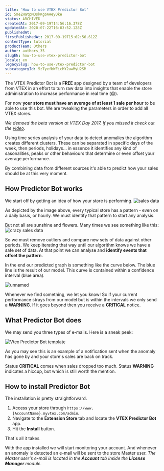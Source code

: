 ```yaml
---
title: 'How to use VTEX Predictor Bot'
id: 5meZHatpMQskKgoAAeyOkW
status: ARCHIVED
createdAt: 2017-09-19T14:56:16.378Z
updatedAt: 2020-07-22T16:03:52.128Z
publishedAt: 
firstPublishedAt: 2017-09-19T15:02:56.612Z
contentType: tutorial
productTeam: Others
author: authors_35
slugEN: how-to-use-vtex-predictor-bot
locale: en
legacySlug: how-to-use-vtex-predictor-bot
subcategoryId: 5zTyefbWFicMY2awMyU2SM
---
```


The VTEX Predictor Bot is a __FREE__ app designed by a team of developers from VTEX in an effort to turn raw data into insights that enable the store administration to increase performance in real time (😱).

For now __your store must have an average of at least 1 sale per hour__ to be able to use this bot. We are tweaking the parameters in order to add all VTEX stores.

_We demoed the beta version at VTEX Day 2017. If you missed it check out the [video](https://www.youtube.com/watch?v=axwfAHC99Zw "VTEX Predictor Bot @ VTEX Day 2017")._

Using time series analysis of your data to detect anomalies the algorithm creates different clusters. These can be separated in specific days of the week, then periods, holidays... in essence it identifies any kind of sasonalities, peaks or other behaviours that determine or even offset your average performance. 

By combining data from different sources it's able to predict how your sales should be at this very moment.

## How Predictor Bot works

We start off by getting an idea of how your store is performing.
![sales data](https://images.contentful.com/alneenqid6w5/4LVuTVHevYw6eaykMwQY4M/8b9a06a17479a1595c05d879071ad320/sales_data.png)

As depicted by the image above, every typical store has a pattern - even on a daily basis, or hourly. We must identify that pattern to start any analysis.

But not all are sunshine and flowers. Many times we see something like this:
![crazy sales data](//images.contentful.com/alneenqid6w5/K7vwyviY4S6Q4CwSOSsaW/a644e1f182e82da152d69c661f3f44b7/crazy_sales_data.png)

So we must remove outliers and compare new sets of data against other periods. We keep iterating that way until our algorithm knows we have a safe set of data. At that point we can analyse and __identify events that offset the pattern__.

In the end our predicted graph is something like the curve below. The blue line is the result of our model. This curve is contained within a confidence interval (blue area).

![unnamed](//images.contentful.com/alneenqid6w5/4dyeHM6ycoSGs0kgMUSQqo/56ff4ea1a3478dfea3fc8c4d9860280c/unnamed.png)

Whenever we find something, we let you know! So if your current performance strays from our model but is within the intervals we only send a __WARNING__. If it goes beyond then you receive a __CRITICAL__ notice.

## What Predictor Bot does

We may send you three types of e-mails. Here is a sneak peek:

![Vtex Predictor Bot template](//images.contentful.com/alneenqid6w5/1Ft1I0ibI4g86okS4IYKy0/293929eb488252dabe8cdadee29c86e7/Vtex_Predictor_Bot_template.png)

As you may see this is an example of a notification sent when the anomaly has gone by and your store's sales are back on track.

Status __CRITICAL__ comes when sales dropped too much. 
Status __WARNING__ indicates a hiccup, but which is still worth the mention.

## How to install Predictor Bot

The installation is pretty straightforward. 

1. Access your store through `https://www.{AccountName}.myvtex.com/admin`.
2. Navigate to the __Extension Store__ tab and locate the __VTEX Predictor Bot__ app.
3. Hit the __Install__ button.

That´s all it takes.

With the app installed we will start monitoring your account. And whenever an anomaly is detected an e-mail will be sent to the store Master user.
_The Master user's e-mail is located in the __Account__ tab inside the __License Manager__ module._
